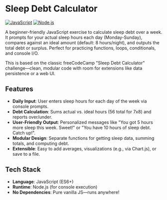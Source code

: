# Sleep Debt Calculator

[![JavaScript](https://img.shields.io/badge/JavaScript-ES6-blue)](https://developer.mozilla.org/en-US/docs/Web/JavaScript) [![Node.js](https://img.shields.io/badge/Node.js-14%2B-green)](https://nodejs.org/)

A beginner-friendly JavaScript exercise to calculate sleep debt over a week. It prompts for your actual sleep hours each day (Monday-Sunday), compares against an ideal amount (default: 8 hours/night), and outputs the total debt or surplus. Perfect for practicing functions, loops, conditionals, and console I/O.

This is based on the classic freeCodeCamp "Sleep Debt Calculator" challenge—clean, modular code with room for extensions like data persistence or a web UI.

## Features
- **Daily Input**: User enters sleep hours for each day of the week via console prompts.
- **Debt Calculation**: Sums actual vs. ideal hours (56 total for 7x8) and reports over/under.
- **User-Friendly Output**: Personalized messages like "You got 5 hours more sleep this week. Sweet!" or "You have 10 hours of sleep debt. Catch up!".
- **Modular Design**: Separate functions for getting sleep data, summing totals, and computing debt.
- **Extensible**: Easy to add averages, visualizations (e.g., via Chart.js), or save to a file.

## Tech Stack
- **Language**: JavaScript (ES6+)
- **Runtime**: Node.js (for console execution)
- **No Dependencies**: Pure vanilla JS—runs anywhere!
